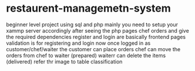 # restaurent-managemetn-system
beginner level project using sql and php mainly
you need to setup your xammp server accordingly after seeing the php pages chef orders and give the required dependencies
register and login are basically frontend pages
validation is for registering and login
now once logged in as customer/chef/waiter 
the customer can place orders
chef can move the orders from  chef to waiter (prepared)
waiterr can delete the items (delivered)
refer thr image to table classification

